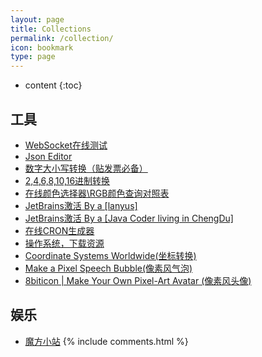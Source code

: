 ```yaml
---
layout: page
title: Collections
permalink: /collection/
icon: bookmark
type: page
---
```


* content
{:toc}

## 工具
- [WebSocket在线测试](http://www.blue-zero.com/WebSocket)
- [Json Editor](https://jsoneditoronline.org)
- [数字大小写转换（贴发票必备）](https://daxie.supfree.net)
- [2,4,6,8,10,16进制转换](http://tool.oschina.net/hexconvert)
- [在线颜色选择器\RGB颜色查询对照表](http://www.atool9.com/colorpicker.php)
- [JetBrains激活 By a \[lanyus\]](http://idea.lanyus.com/)
- [JetBrains激活 By a \[Java Coder living in ChengDu\]](https://www.imsxm.com/jetbrains-license-server.html)
- [在线CRON生成器](http://cron.qqe2.com/)
- [操作系统，下载资源](https://msdn.itellyou.cn/)
- [Coordinate Systems Worldwide(坐标转换)](http://epsg.io)
- [Make a Pixel Speech Bubble(像素风气泡)](https://pixelspeechbubble.com/)
- [8biticon | Make Your Own Pixel-Art Avatar (像素风头像)](https://8biticon.com/)

## 娱乐
- [魔方小站](http://www.rubik.com.cn/)
{% include comments.html %}

